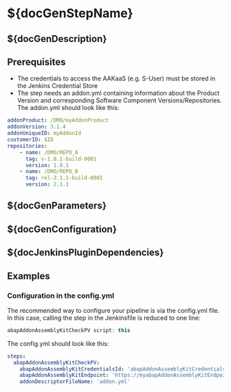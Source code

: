 # ${docGenStepName}

## ${docGenDescription}

## Prerequisites

* The credentials to access the AAKaaS (e.g. S-User) must be stored in the Jenkins Credential Store
* The step needs an addon.yml containing information about the Product Version and corresponding Software Component Versions/Repositories. The addon.yml should look like this:

```yaml
addonProduct: /DMO/myAddonProduct
addonVersion: 3.1.4
addonUniqueID: myAddonId
customerID: $ID
repositories:
    - name: /DMO/REPO_A
      tag: v-1.0.1-build-0001
      version: 1.0.1
    - name: /DMO/REPO_B
      tag: rel-2.1.1-build-0001
      version: 2.1.1
```

## ${docGenParameters}

## ${docGenConfiguration}

## ${docJenkinsPluginDependencies}

## Examples

### Configuration in the config.yml

The recommended way to configure your pipeline is via the config.yml file. In this case, calling the step in the Jenkinsfile is reduced to one line:

```groovy
abapAddonAssemblyKitCheckPV script: this
```

The config.yml should look like this:

```yaml
steps:
  abapAddonAssemblyKitCheckPV:
    abapAddonAssemblyKitCredentialsId: 'abapAddonAssemblyKitCredentialsId',
    abapAddonAssemblyKitEndpoint: 'https://myabapAddonAssemblyKitEndpoint.com',
    addonDescriptorFileName: 'addon.yml'
```
